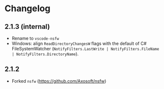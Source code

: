 # Changelog

## 2.1.3 (internal)

- Rename to `vscode-nsfw`
- Windows: align `ReadDirectoryChangesW` flags with the default of C# FileSystemWatcher (`NotifyFilters.LastWrite | NotifyFilters.FileName | NotifyFilters.DirectoryName`). 

## 2.1.2

- Forked `nsfw` (https://github.com/Axosoft/nsfw)